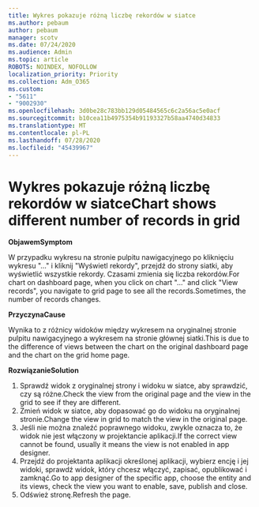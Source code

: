 ```yaml
---
title: Wykres pokazuje różną liczbę rekordów w siatce
ms.author: pebaum
author: pebaum
manager: scotv
ms.date: 07/24/2020
ms.audience: Admin
ms.topic: article
ROBOTS: NOINDEX, NOFOLLOW
localization_priority: Priority
ms.collection: Adm_O365
ms.custom:
- "5611"
- "9002930"
ms.openlocfilehash: 3d0be28c783bb129d05484565c6c2a56ac5e0acf
ms.sourcegitcommit: b10cea11b4975354b91193327b58aa4740d34833
ms.translationtype: MT
ms.contentlocale: pl-PL
ms.lasthandoff: 07/28/2020
ms.locfileid: "45439967"
---
```

# <a name="chart-shows-different-number-of-records-in-grid"></a><span data-ttu-id="cb33d-102">Wykres pokazuje różną liczbę rekordów w siatce</span><span class="sxs-lookup"><span data-stu-id="cb33d-102">Chart shows different number of records in grid</span></span>

<span data-ttu-id="cb33d-103">**Objawem**</span><span class="sxs-lookup"><span data-stu-id="cb33d-103">**Symptom**</span></span>

<span data-ttu-id="cb33d-104">W przypadku wykresu na stronie pulpitu nawigacyjnego po kliknięciu wykresu "..." i kliknij "Wyświetl rekordy", przejdź do strony siatki, aby wyświetlić wszystkie rekordy. Czasami zmienia się liczba rekordów.</span><span class="sxs-lookup"><span data-stu-id="cb33d-104">For chart on dashboard page, when you click on chart "…" and click "View records", you navigate to grid page to see all the records.Sometimes, the number of records changes.</span></span>

<span data-ttu-id="cb33d-105">**Przyczyna**</span><span class="sxs-lookup"><span data-stu-id="cb33d-105">**Cause**</span></span>

<span data-ttu-id="cb33d-106">Wynika to z różnicy widoków między wykresem na oryginalnej stronie pulpitu nawigacyjnego a wykresem na stronie głównej siatki.</span><span class="sxs-lookup"><span data-stu-id="cb33d-106">This is due to the difference of views between the chart on the original dashboard page and the chart on the grid home page.</span></span>  

<span data-ttu-id="cb33d-107">**Rozwiązanie**</span><span class="sxs-lookup"><span data-stu-id="cb33d-107">**Solution**</span></span>

1. <span data-ttu-id="cb33d-108">Sprawdź widok z oryginalnej strony i widoku w siatce, aby sprawdzić, czy są różne.</span><span class="sxs-lookup"><span data-stu-id="cb33d-108">Check the view from the original page and the view in the grid to see if they are different.</span></span>
2. <span data-ttu-id="cb33d-109">Zmień widok w siatce, aby dopasować go do widoku na oryginalnej stronie.</span><span class="sxs-lookup"><span data-stu-id="cb33d-109">Change the view in grid to match the view in the original page.</span></span>
3. <span data-ttu-id="cb33d-110">Jeśli nie można znaleźć poprawnego widoku, zwykle oznacza to, że widok nie jest włączony w projektancie aplikacji.</span><span class="sxs-lookup"><span data-stu-id="cb33d-110">If the correct view cannot be found, usually it means the view is not enabled in app designer.</span></span>
4. <span data-ttu-id="cb33d-111">Przejdź do projektanta aplikacji określonej aplikacji, wybierz encję i jej widoki, sprawdź widok, który chcesz włączyć, zapisać, opublikować i zamknąć.</span><span class="sxs-lookup"><span data-stu-id="cb33d-111">Go to app designer of the specific app, choose the entity and its views, check the view you want to enable, save, publish and close.</span></span>
5. <span data-ttu-id="cb33d-112">Odśwież stronę.</span><span class="sxs-lookup"><span data-stu-id="cb33d-112">Refresh the page.</span></span>
